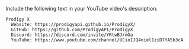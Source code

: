 Include the following text in your YouTube video's description:
```
Prodigy X
  Website: https://prodigyapi.github.io/ProdigyX/
  GitHub: https://github.com/ProdigyAPI/ProdigyX
  Discord: https://discord.com/invite/YRtwBJrmGa
  YouTube: https://www.youtube.com/channel/UCioIJQ4niel1ziD7YA5b3cA
```
